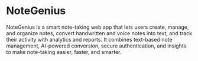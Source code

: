 # NoteGenius
NoteGenius is a smart note-taking web app that lets users create, manage, and organize notes, convert handwritten and voice notes into text, and track their activity with analytics and reports. It combines text-based note management, AI-powered conversion, secure authentication, and insights to make note-taking easier, faster, and smarter.
